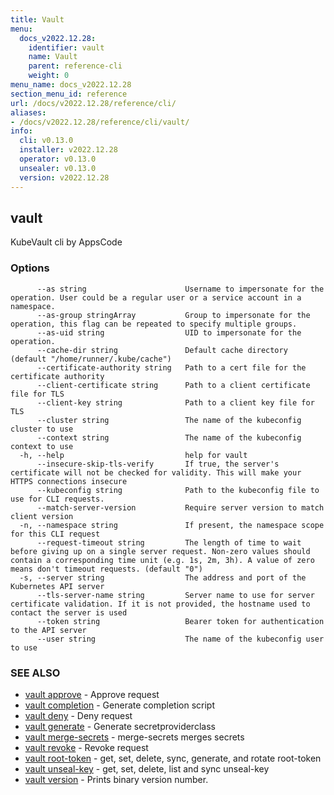 ```yaml
---
title: Vault
menu:
  docs_v2022.12.28:
    identifier: vault
    name: Vault
    parent: reference-cli
    weight: 0
menu_name: docs_v2022.12.28
section_menu_id: reference
url: /docs/v2022.12.28/reference/cli/
aliases:
- /docs/v2022.12.28/reference/cli/vault/
info:
  cli: v0.13.0
  installer: v2022.12.28
  operator: v0.13.0
  unsealer: v0.13.0
  version: v2022.12.28
---
```


## vault

KubeVault cli by AppsCode

### Options

```
      --as string                      Username to impersonate for the operation. User could be a regular user or a service account in a namespace.
      --as-group stringArray           Group to impersonate for the operation, this flag can be repeated to specify multiple groups.
      --as-uid string                  UID to impersonate for the operation.
      --cache-dir string               Default cache directory (default "/home/runner/.kube/cache")
      --certificate-authority string   Path to a cert file for the certificate authority
      --client-certificate string      Path to a client certificate file for TLS
      --client-key string              Path to a client key file for TLS
      --cluster string                 The name of the kubeconfig cluster to use
      --context string                 The name of the kubeconfig context to use
  -h, --help                           help for vault
      --insecure-skip-tls-verify       If true, the server's certificate will not be checked for validity. This will make your HTTPS connections insecure
      --kubeconfig string              Path to the kubeconfig file to use for CLI requests.
      --match-server-version           Require server version to match client version
  -n, --namespace string               If present, the namespace scope for this CLI request
      --request-timeout string         The length of time to wait before giving up on a single server request. Non-zero values should contain a corresponding time unit (e.g. 1s, 2m, 3h). A value of zero means don't timeout requests. (default "0")
  -s, --server string                  The address and port of the Kubernetes API server
      --tls-server-name string         Server name to use for server certificate validation. If it is not provided, the hostname used to contact the server is used
      --token string                   Bearer token for authentication to the API server
      --user string                    The name of the kubeconfig user to use
```

### SEE ALSO

* [vault approve](/docs/v2022.12.28/reference/cli/vault_approve)	 - Approve request
* [vault completion](/docs/v2022.12.28/reference/cli/vault_completion)	 - Generate completion script
* [vault deny](/docs/v2022.12.28/reference/cli/vault_deny)	 - Deny request
* [vault generate](/docs/v2022.12.28/reference/cli/vault_generate)	 - Generate secretproviderclass
* [vault merge-secrets](/docs/v2022.12.28/reference/cli/vault_merge-secrets)	 - merge-secrets merges secrets
* [vault revoke](/docs/v2022.12.28/reference/cli/vault_revoke)	 - Revoke request
* [vault root-token](/docs/v2022.12.28/reference/cli/vault_root-token)	 - get, set, delete, sync, generate, and rotate root-token
* [vault unseal-key](/docs/v2022.12.28/reference/cli/vault_unseal-key)	 - get, set, delete, list and sync unseal-key
* [vault version](/docs/v2022.12.28/reference/cli/vault_version)	 - Prints binary version number.

